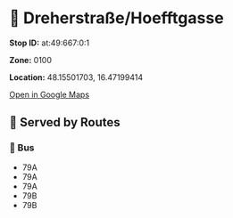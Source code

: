 # 🚉 Dreherstraße/Hoefftgasse


**Stop ID:** at:49:667:0:1

**Zone:** 0100

**Location:** 48.15501703, 16.47199414

[Open in Google Maps](https://www.google.com/maps?q=48.15501703,16.47199414)

## 🚆 Served by Routes

### 🚌 Bus
- 79A
- 79A
- 79A
- 79B
- 79B